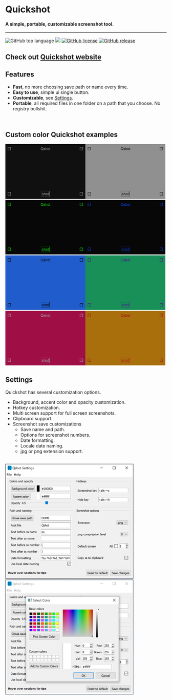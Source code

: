 # Quickshot
#### A simple, portable, customizable screenshot tool.
___

![GitHub top language](https://img.shields.io/github/languages/top/cccaaannn/Quickshot?style=flat-square) ![](https://img.shields.io/github/repo-size/cccaaannn/Quickshot?style=flat-square) [![GitHub license](https://img.shields.io/github/license/cccaaannn/Quickshot?style=flat-square)](https://github.com/cccaaannn/Quickshot/blob/master/LICENSE) [![GitHub release](https://img.shields.io/github/v/release/cccaaannn/Quickshot?style=flat-square)](https://github.com/cccaaannn/Quickshot/releases?style=flat-square)

## Check out [Quickshot website](https://cccaaannn.github.io/Quickshot/index.html)

## Features
- **Fast**, no more choosing save path or name every time.
- **Easy to use**, simple ui single button.
- **Customizable**, see [Settings](#Settings).
- **Portable**, all required files in one folder on a path that you choose. No registry bullshit.

<br/>

## Custom color Quickshot examples

<img src="docs/src/images/example1.png" alt="drawing" width="250"/><img src="docs/src/images/example2.png" alt="drawing" width="250"/>
<br/>
<img src="docs/src/images/example3.png" alt="drawing" width="250"/><img src="docs/src/images/example4.png" alt="drawing" width="250"/>
<br/>
<img src="docs/src/images/example5.png" alt="drawing" width="250"/><img src="docs/src/images/example6.png" alt="drawing" width="250"/>
<br/>
<img src="docs/src/images/example7.png" alt="drawing" width="250"/><img src="docs/src/images/example8.png" alt="drawing" width="250"/>
<br/>

## Settings
Quickshot has several customization options.

- Background, accent color and opacity customization.
- Hotkey customization.
- Multi screen support for full screen screenshots.
- Clipboard support.
- Screenshot save customizations
    - Save name and path.
    - Options for screenshot numbers.
    - Date formatting.
    - Locale date naming.
    - jpg or png extension support.

<br/>
<img src="docs/src/images/settings_example1.png" alt="drawing" width="400"/><img src="docs/src/images/settings_example2.png" alt="drawing" width="400"/>
<br/>

